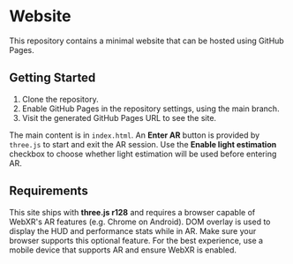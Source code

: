 # Website

This repository contains a minimal website that can be hosted using GitHub Pages.

## Getting Started

1. Clone the repository.
2. Enable GitHub Pages in the repository settings, using the main branch.
3. Visit the generated GitHub Pages URL to see the site.

The main content is in `index.html`. An **Enter AR** button is provided by `three.js` to start and exit the AR session. Use the **Enable light estimation** checkbox to choose whether light estimation will be used before entering AR.

## Requirements

This site ships with **three.js r128** and requires a browser capable of WebXR's AR features (e.g. Chrome on Android).
DOM overlay is used to display the HUD and performance stats while in AR. Make sure your browser supports this optional feature.
For the best experience, use a mobile device that supports AR and ensure WebXR is enabled.
